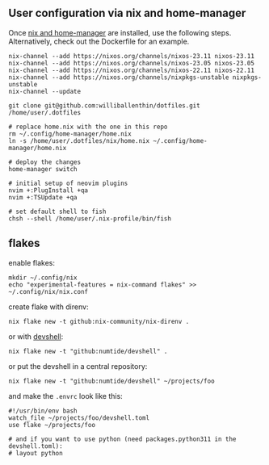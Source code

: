 ## User configuration via nix and home-manager


Once [nix and home-manager](http://ghedam.at/24353/tutorial-getting-started-with-home-manager-for-nix)
are installed, use the following steps.
Alternatively, check out the Dockerfile for an example.

```
nix-channel --add https://nixos.org/channels/nixos-23.11 nixos-23.11
nix-channel --add https://nixos.org/channels/nixos-23.05 nixos-23.05
nix-channel --add https://nixos.org/channels/nixos-22.11 nixos-22.11
nix-channel --add https://nixos.org/channels/nixpkgs-unstable nixpkgs-unstable
nix-channel --update

git clone git@github.com:williballenthin/dotfiles.git /home/user/.dotfiles

# replace home.nix with the one in this repo
rm ~/.config/home-manager/home.nix
ln -s /home/user/.dotfiles/nix/home.nix ~/.config/home-manager/home.nix

# deploy the changes
home-manager switch

# initial setup of neovim plugins
nvim +:PlugInstall +qa
nvim +:TSUpdate +qa

# set default shell to fish
chsh --shell /home/user/.nix-profile/bin/fish
```


## flakes

enable flakes:

```
mkdir ~/.config/nix
echo "experimental-features = nix-command flakes" >> ~/.config/nix/nix.conf
```

create flake with direnv:

```
nix flake new -t github:nix-community/nix-direnv .
```

or with [devshell](https://github.com/numtide/devshell/blob/master/docs/getting_started.md):

```
nix flake new -t "github:numtide/devshell" .
```

or put the devshell in a central repository:

```
nix flake new -t "github:numtide/devshell" ~/projects/foo
```

and make the `.envrc` look like this:

```
#!/usr/bin/env bash
watch_file ~/projects/foo/devshell.toml
use flake ~/projects/foo

# and if you want to use python (need packages.python311 in the devshell.toml):
# layout python
```
